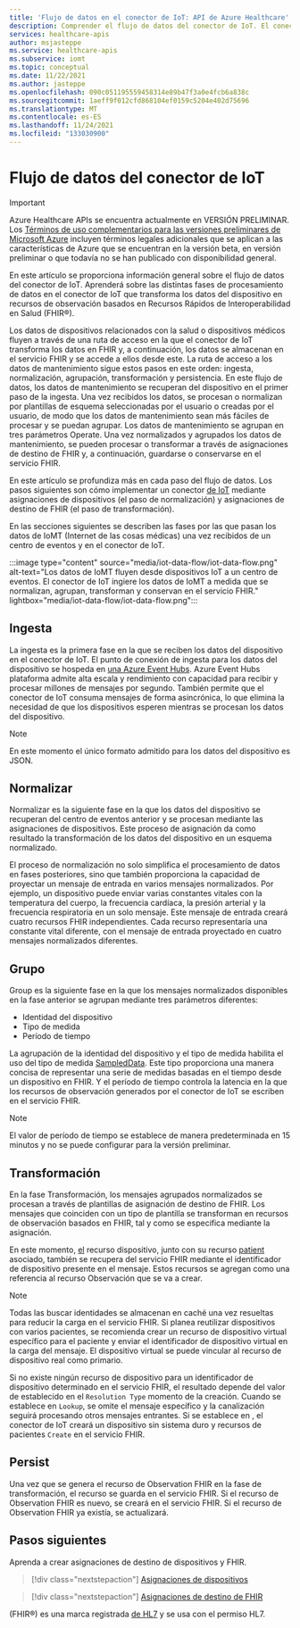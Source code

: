 ```yaml
---
title: 'Flujo de datos en el conector de IoT: API de Azure Healthcare'
description: Comprender el flujo de datos del conector de IoT. El conector de IoT ingiere, normaliza, agrupa, transforma y conserva los datos de IoMT en el servicio FHIR.
services: healthcare-apis
author: msjasteppe
ms.service: healthcare-apis
ms.subservice: iomt
ms.topic: conceptual
ms.date: 11/22/2021
ms.author: jasteppe
ms.openlocfilehash: 090c051195559458314e89b47f3a0e4fcb6a838c
ms.sourcegitcommit: 1aeff9f012cfd868104ef0159c5204e402d75696
ms.translationtype: MT
ms.contentlocale: es-ES
ms.lasthandoff: 11/24/2021
ms.locfileid: "133030900"
---
```

# <a name="iot-connector-data-flow"></a>Flujo de datos del conector de IoT

> [!IMPORTANT]
> Azure Healthcare APIs se encuentra actualmente en VERSIÓN PRELIMINAR. Los [Términos de uso complementarios para las versiones preliminares de Microsoft Azure](https://azure.microsoft.com/support/legal/preview-supplemental-terms/) incluyen términos legales adicionales que se aplican a las características de Azure que se encuentran en la versión beta, en versión preliminar o que todavía no se han publicado con disponibilidad general.

En este artículo se proporciona información general sobre el flujo de datos del conector de IoT. Aprenderá sobre las distintas fases de procesamiento de datos en el conector de IoT que [](https://www.hl7.org/fhir/observation.html) transforma los datos del dispositivo en recursos de observación basados en Recursos Rápidos de Interoperabilidad en Salud (FHIR&#174;).

Los datos de dispositivos relacionados con la salud o dispositivos médicos fluyen a través de una ruta de acceso en la que el conector de IoT transforma los datos en FHIR y, a continuación, los datos se almacenan en el servicio FHIR y se accede a ellos desde este. La ruta de acceso a los datos de mantenimiento sigue estos pasos en este orden: ingesta, normalización, agrupación, transformación y persistencia. En este flujo de datos, los datos de mantenimiento se recuperan del dispositivo en el primer paso de la ingesta. Una vez recibidos los datos, se procesan o normalizan por plantillas de esquema seleccionadas por el usuario o creadas por el usuario, de modo que los datos de mantenimiento sean más fáciles de procesar y se puedan agrupar. Los datos de mantenimiento se agrupan en tres parámetros Operate. Una vez normalizados y agrupados los datos de mantenimiento, se pueden procesar o transformar a través de asignaciones de destino de FHIR y, a continuación, guardarse o conservarse en el servicio FHIR.

En este artículo se profundiza más en cada paso del flujo de datos. Los pasos siguientes son cómo implementar un conector [de IoT](deploy-iot-connector-in-azure.md) mediante asignaciones de dispositivos (el paso de normalización) y asignaciones de destino de FHIR (el paso de transformación).

En las secciones siguientes se describen las fases por las que pasan los datos de IoMT (Internet de las cosas médicas) una vez recibidos de un centro de eventos y en el conector de IoT.

:::image type="content" source="media/iot-data-flow/iot-data-flow.png" alt-text="Los datos de IoMT fluyen desde dispositivos IoT a un centro de eventos. El conector de IoT ingiere los datos de IoMT a medida que se normalizan, agrupan, transforman y conservan en el servicio FHIR." lightbox="media/iot-data-flow/iot-data-flow.png":::

## <a name="ingest"></a>Ingesta
La ingesta es la primera fase en la que se reciben los datos del dispositivo en el conector de IoT. El punto de conexión de ingesta para los datos del dispositivo se hospeda en [una Azure Event Hubs](../../event-hubs/index.yml). Azure Event Hubs plataforma admite alta escala y rendimiento con capacidad para recibir y procesar millones de mensajes por segundo. También permite que el conector de IoT consuma mensajes de forma asincrónica, lo que elimina la necesidad de que los dispositivos esperen mientras se procesan los datos del dispositivo.

> [!NOTE]
> En este momento el único formato admitido para los datos del dispositivo es JSON.

## <a name="normalize"></a>Normalizar
Normalizar es la siguiente fase en la que los datos del dispositivo se recuperan del centro de eventos anterior y se procesan mediante las asignaciones de dispositivos. Este proceso de asignación da como resultado la transformación de los datos del dispositivo en un esquema normalizado. 

El proceso de normalización no solo simplifica el procesamiento de datos en fases posteriores, sino que también proporciona la capacidad de proyectar un mensaje de entrada en varios mensajes normalizados. Por ejemplo, un dispositivo puede enviar varias constantes vitales con la temperatura del cuerpo, la frecuencia cardíaca, la presión arterial y la frecuencia respiratoria en un solo mensaje. Este mensaje de entrada creará cuatro recursos FHIR independientes. Cada recurso representaría una constante vital diferente, con el mensaje de entrada proyectado en cuatro mensajes normalizados diferentes.

## <a name="group"></a>Grupo
Group es la siguiente fase en la que los mensajes normalizados disponibles en la fase anterior se agrupan mediante tres parámetros diferentes:

* Identidad del dispositivo
* Tipo de medida 
* Período de tiempo

La agrupación de la identidad del dispositivo y el tipo de medida habilita el uso del tipo de medida [SampledData](https://www.hl7.org/fhir/datatypes.html#SampledData). Este tipo proporciona una manera concisa de representar una serie de medidas basadas en el tiempo desde un dispositivo en FHIR. Y el período de tiempo controla la latencia en la que los recursos de observación generados por el conector de IoT se escriben en el servicio FHIR.

> [!NOTE]
> El valor de período de tiempo se establece de manera predeterminada en 15 minutos y no se puede configurar para la versión preliminar.

## <a name="transform"></a>Transformación
En la fase Transformación, los mensajes agrupados normalizados se procesan a través de plantillas de asignación de destino de FHIR. Los mensajes que coinciden con un tipo de plantilla se transforman en recursos de observación basados en FHIR, tal y como se especifica mediante la asignación.

En este momento, [el](https://www.hl7.org/fhir/device.html) recurso dispositivo, junto con su recurso [patient](https://www.hl7.org/fhir/patient.html) asociado, también se recupera del servicio FHIR mediante el identificador de dispositivo presente en el mensaje. Estos recursos se agregan como una referencia al recurso Observación que se va a crear.

> [!NOTE]
> Todas las buscar identidades se almacenan en caché una vez resueltas para reducir la carga en el servicio FHIR. Si planea reutilizar dispositivos con varios pacientes, se recomienda crear un recurso de dispositivo virtual específico para el paciente y enviar el identificador de dispositivo virtual en la carga del mensaje. El dispositivo virtual se puede vincular al recurso de dispositivo real como primario.

Si no existe ningún recurso de dispositivo para un identificador de dispositivo determinado en el servicio FHIR, el resultado depende del valor de establecido en el `Resolution Type` momento de la creación. Cuando se establece en `Lookup`, se omite el mensaje específico y la canalización seguirá procesando otros mensajes entrantes. Si se establece en , el conector de IoT creará un dispositivo sin sistema duro y recursos de pacientes `Create` en el servicio FHIR.  

## <a name="persist"></a>Persist
Una vez que se genera el recurso de Observation FHIR en la fase de transformación, el recurso se guarda en el servicio FHIR. Si el recurso de Observation FHIR es nuevo, se creará en el servicio FHIR. Si el recurso de Observation FHIR ya existía, se actualizará.

## <a name="next-steps"></a>Pasos siguientes

Aprenda a crear asignaciones de destino de dispositivos y FHIR.

> [!div class="nextstepaction"]
> [Asignaciones de dispositivos](how-to-use-device-mappings.md)

> [!div class="nextstepaction"]
> [Asignaciones de destino de FHIR](how-to-use-fhir-mappings.md)

(FHIR&#174;) es una marca registrada [de HL7](https://hl7.org/fhir/) y se usa con el permiso HL7.
